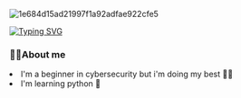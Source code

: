 ![1e684d15ad21997f1a92adfae922cfe5](https://user-images.githubusercontent.com/115959120/206960812-6b30bda4-a624-4ca0-b786-f36916327d86.gif)

 [![Typing SVG](https://readme-typing-svg.demolab.com?font=Hanalei+Fill&weight=900&size=25&duration=2500&pause=1000&color=900000&width=435&lines=Hi,+I'm+Chipy+%F0%9F%91%8B)](https://git.io/typing-svg)
 
 <h3>🐱‍🐉About me</h3>
 <li>I'm a beginner in cybersecurity but i'm doing my best 🐱‍💻</li>
 <li>I'm learning python 🐍</li>
